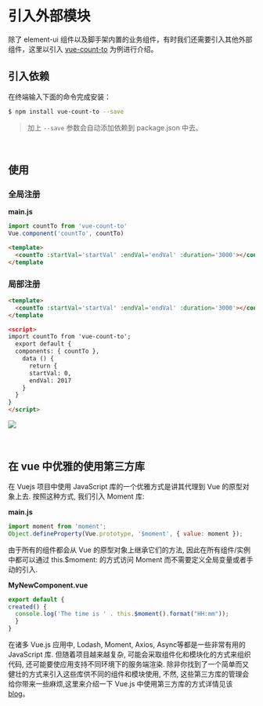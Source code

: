 # 引入外部模块

除了 element-ui 组件以及脚手架内置的业务组件，有时我们还需要引入其他外部组件，这里以引入 [vue-count-to](https://www.npmjs.com/package/vue-count-to) 为例进行介绍。


## 引入依赖

在终端输入下面的命令完成安装：

```bash
$ npm install vue-count-to --save
```

> 加上 `--save` 参数会自动添加依赖到 package.json 中去。

<br/>

## 使用
### 全局注册

**main.js**

```js
import countTo from 'vue-count-to'
Vue.component('countTo', countTo)
```
```html
<template>
  <countTo :startVal='startVal' :endVal='endVal' :duration='3000'></countTo>
</template
```

### 局部注册
```html
<template>
  <countTo :startVal='startVal' :endVal='endVal' :duration='3000'></countTo>
</template

<script>
import countTo from 'vue-count-to';
  export default {
  components: { countTo },
    data () {
      return {
      startVal: 0,
      endVal: 2017
    }
  }
}
</script>
```
![](https://wpimg.wallstcn.com/8b95fac0-6691-4ad6-ba6c-e5d84527da06.gif)

<br/>

## 在 vue 中优雅的使用第三方库
在 Vuejs 项目中使用 JavaScript 库的一个优雅方式是讲其代理到 Vue 的原型对象上去. 按照这种方式, 我们引入 Moment 库:

**main.js**

```js
import moment from 'moment';
Object.defineProperty(Vue.prototype, '$moment', { value: moment });
```
由于所有的组件都会从 Vue 的原型对象上继承它们的方法, 因此在所有组件/实例中都可以通过 this.$moment: 的方式访问 Moment 而不需要定义全局变量或者手动的引入.

**MyNewComponent.vue**

```js
export default {
created() {
  console.log('The time is ' . this.$moment().format("HH:mm"));
  }
}
```

在诸多 Vue.js 应用中, Lodash, Moment, Axios, Async等都是一些非常有用的 JavaScript 库. 但随着项目越来越复杂, 可能会采取组件化和模块化的方式来组织代码, 还可能要使应用支持不同环境下的服务端渲染. 除非你找到了一个简单而又健壮的方式来引入这些库供不同的组件和模块使用, 不然, 这些第三方库的管理会给你带来一些麻烦,这里来介绍一下 Vue.js 中使用第三方库的方式详情见该 [blog](https://github.com/dwqs/blog/issues/51)。